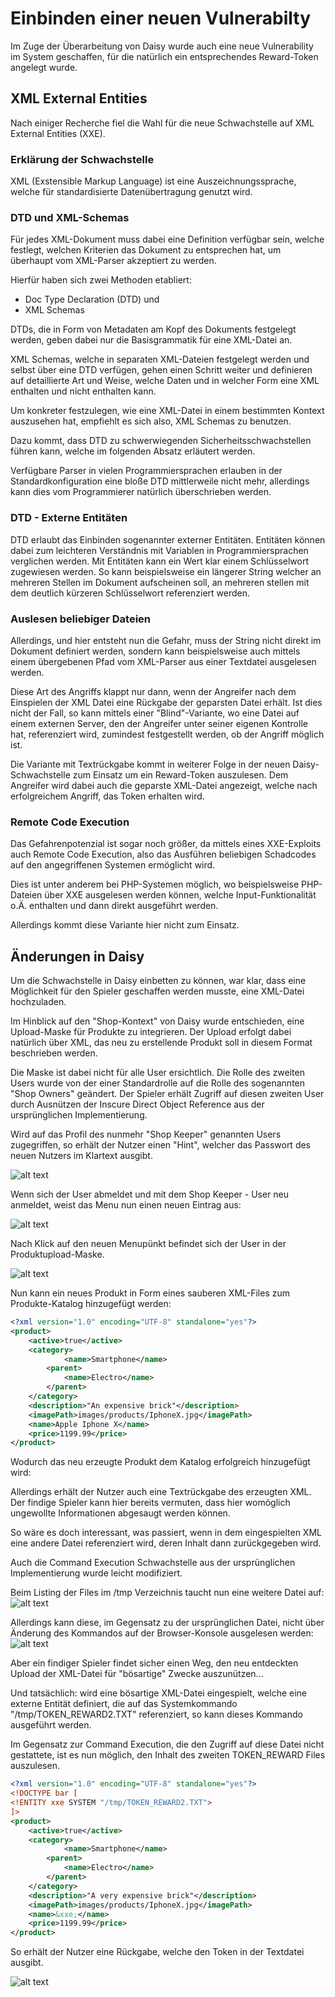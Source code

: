 # Einbinden einer neuen Vulnerabilty

Im Zuge der Überarbeitung von Daisy wurde auch eine neue Vulnerability im System geschaffen, für die natürlich ein entsprechendes Reward-Token angelegt wurde.

## XML External Entities
Nach einiger Recherche fiel die Wahl für die neue Schwachstelle auf XML External Entities (XXE).

### Erklärung der Schwachstelle
XML (Exstensible Markup Language) ist eine Auszeichnungssprache, welche für standardisierte Datenübertragung genutzt wird.

### DTD und XML-Schemas

Für jedes XML-Dokument muss dabei eine Definition verfügbar sein, welche festlegt, welchen Kriterien das Dokument zu entsprechen hat, um überhaupt vom XML-Parser akzeptiert zu werden.

Hierfür haben sich zwei Methoden etabliert:

 - Doc Type Declaration (DTD) und
 - XML Schemas

DTDs, die in Form von Metadaten am Kopf des Dokuments festgelegt werden, geben dabei nur die Basisgrammatik für eine XML-Datei an.

XML Schemas, welche in separaten XML-Dateien festgelegt werden und selbst über eine DTD verfügen, gehen einen Schritt weiter und definieren auf detaillierte Art und Weise, welche Daten und in welcher Form eine XML enthalten und nicht enthalten kann.

Um konkreter festzulegen, wie eine XML-Datei in einem bestimmten Kontext auszusehen hat, empfiehlt es sich also, XML Schemas zu benutzen.

Dazu kommt, dass DTD zu schwerwiegenden Sicherheitsschwachstellen führen kann, welche im folgenden Absatz erläutert werden.

Verfügbare Parser in vielen Programmiersprachen erlauben in der Standardkonfiguration eine bloße DTD mittlerweile nicht mehr, allerdings kann dies vom Programmierer natürlich überschrieben werden.

### DTD - Externe Entitäten

DTD erlaubt das Einbinden sogenannter externer Entitäten. Entitäten können dabei zum leichteren Verständnis mit Variablen in Programmiersprachen verglichen werden. Mit Entitäten kann ein Wert klar einem Schlüsselwort zugewiesen werden. So kann beispielsweise ein längerer String welcher an mehreren Stellen im Dokument aufscheinen soll, an mehreren stellen mit dem deutlich kürzeren Schlüsselwort referenziert werden.

### Auslesen beliebiger Dateien

Allerdings, und hier entsteht nun die Gefahr, muss der String nicht direkt im Dokument definiert werden, sondern kann beispielsweise auch mittels einem übergebenen Pfad vom XML-Parser aus einer Textdatei ausgelesen werden.

Diese Art des Angriffs klappt nur dann, wenn der Angreifer nach dem Einspielen der XML Datei eine Rückgabe der geparsten Datei erhält. Ist dies nicht der Fall, so kann mittels einer "Blind"-Variante, wo eine Datei auf einem externen Server, den der Angreifer unter seiner eigenen Kontrolle hat, referenziert wird, zumindest festgestellt werden, ob der Angriff möglich ist.

Die Variante mit Textrückgabe kommt in weiterer Folge in der neuen Daisy-Schwachstelle zum Einsatz um ein Reward-Token auszulesen. Dem Angreifer wird dabei auch die geparste XML-Datei angezeigt, welche nach erfolgreichem Angriff, das Token erhalten wird.

### Remote Code Execution

Das Gefahrenpotenzial ist sogar noch größer, da mittels eines XXE-Exploits auch Remote Code Execution, also das Ausführen beliebigen Schadcodes auf den angegriffenen Systemen ermöglicht wird.

Dies ist unter anderem bei PHP-Systemen möglich, wo beispielsweise PHP-Dateien über XXE ausgelesen werden können, welche Input-Funktionalität o.Ä. enthalten und dann direkt ausgeführt werden.

Allerdings kommt diese Variante hier nicht zum Einsatz.

## Änderungen in Daisy

Um die Schwachstelle in Daisy einbetten zu können, war klar, dass eine Möglichkeit für den Spieler geschaffen werden musste, eine XML-Datei hochzuladen.

Im Hinblick auf den "Shop-Kontext" von Daisy wurde entschieden, eine Upload-Maske für Produkte zu integrieren. Der Upload erfolgt dabei natürlich über XML, das neu zu erstellende Produkt soll in diesem Format beschrieben werden.

Die Maske ist dabei nicht für alle User ersichtlich. Die Rolle des zweiten Users wurde von der einer Standardrolle auf die Rolle des sogenannten "Shop Owners" geändert. Der Spieler erhält Zugriff auf diesen zweiten User durch Ausnützen der Inscure Direct Object Reference aus der ursprünglichen Implementierung.

Wird auf das Profil des nunmehr "Shop Keeper" genannten Users zugegriffen, so erhält der Nutzer einen "Hint", welcher das Passwort des neuen Nutzers im Klartext ausgibt.

![alt text](https://imgur.com/5njw0KX.png "Anzeige des Passworts für den Shop Keeper")

Wenn sich der User abmeldet und mit dem Shop Keeper - User neu anmeldet, weist das Menu nun einen neuen Eintrag aus:

![alt text](https://imgur.com/HDKBFNg.png "Upload Sektion verfügbar")

Nach Klick auf den neuen Menupünkt befindet sich der User in der Produktupload-Maske.

![alt text](https://imgur.com/noklEqS.png "Upload Maske")

Nun kann ein neues Produkt in Form eines sauberen XML-Files zum Produkte-Katalog hinzugefügt werden:
```xml
<?xml version="1.0" encoding="UTF-8" standalone="yes"?>
<product>
    <active>true</active>
    <category>
            <name>Smartphone</name>
        <parent>
            <name>Electro</name>
        </parent>
    </category>
    <description>"An expensive brick"</description>
    <imagePath>images/products/IphoneX.jpg</imagePath>
    <name>Apple Iphone X</name>
    <price>1199.99</price>
</product>
```

Wodurch das neu erzeugte Produkt dem Katalog erfolgreich hinzugefügt wird:

Allerdings erhält der Nutzer auch eine Textrückgabe des erzeugten XML. Der findige Spieler kann hier bereits vermuten, dass hier womöglich ungewollte Informationen abgesaugt werden können. 

So wäre es doch interessant, was passiert, wenn in dem eingespielten XML eine andere Datei referenziert wird, deren Inhalt dann zurückgegeben wird.

Auch die Command Execution Schwachstelle aus der ursprünglichen Implementierung wurde leicht modifiziert.

Beim Listing der Files im /tmp Verzeichnis taucht nun eine weitere Datei auf:
![alt text](https://imgur.com/tJ78LDA.png "Eine neue TOKEN_REWARD Datei wird gelistet")

Allerdings kann diese, im Gegensatz zu der ursprünglichen Datei, nicht über Änderung des Kommandos auf der Browser-Konsole ausgelesen werden:
![alt text](https://imgur.com/jOpwsvI.png "Logo Title Text XXX")

Aber ein findiger Spieler findet sicher einen Weg, den neu entdeckten Upload der XML-Datei für "bösartige" Zwecke auszunützen...

Und tatsächlich: wird eine bösartige XML-Datei eingespielt, welche eine externe Entität definiert, die auf das Systemkommando "/tmp/TOKEN_REWARD2.TXT" referenziert, so kann dieses Kommando ausgeführt werden.

Im Gegensatz zur Command Execution, die den Zugriff auf diese Datei nicht gestattete, ist es nun möglich, den Inhalt des zweiten TOKEN_REWARD Files auszulesen.

```xml
<?xml version="1.0" encoding="UTF-8" standalone="yes"?>
<!DOCTYPE bar [
<!ENTITY xxe SYSTEM "/tmp/TOKEN_REWARD2.TXT">
]>
<product>
    <active>true</active>
    <category>
            <name>Smartphone</name>
        <parent>
            <name>Electro</name>
        </parent>
    </category>
    <description>"A very expensive brick"</description>
    <imagePath>images/products/IphoneX.jpg</imagePath>
    <name>&xxe;</name>
    <price>1199.99</price>
</product>
```

So erhält der Nutzer eine Rückgabe, welche den Token in der Textdatei ausgibt.

![alt text](https://imgur.com/XBoU2QP.png "Das Token wird zurückgegeben")




